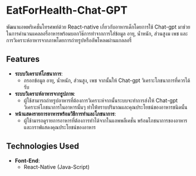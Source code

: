 # EatForHealth-Chat-GPT

พัฒนาแอพพริเคชั่นโทรศพท์ด้วย React-native เกี่ยวกับอาหารเด็กโดยการใช้ Chat-gpt มาช่วยในการคำนวนแคลลอรี่อาหารพร้อมบอกวิธ๊การทำจากการใส่ข้อมูล อายุ, น้ำหนัก, ส่วนสูงม เพช และการวิเคราะห์อาหารจากภาพโดยการถ่ายรูปหรืออัพโหลดผ่านแกลลอรี่ 
## Features

- **ระบบวิเคราะห์โภชนาการ**: 
  - กรอกข้อมูล อายุ, น้ำหนัก, ส่วนสูง, เพช จากนั้นให้ Chat-gpt วิเคราะโภชนาการที่ควรได้รับ
- **ระบบวิเคราะห์อาหารจากรูปภาพ**:
  - ผู้ใช้สามารถถ่ายรูปอาหารที่ต้องการวิเคราะห์จากนั้นระบบจะทำการส่งให้ Chat-gpt วิเคราะห์โภชนาการในอาหารนั้นๆ ทำให่้ทราบปริมาณและคุณประโยชน์ของอาหารชนิดนั้น
- **หน้าแสดงรายการอาหารพร้อมวิธีการทำและโภชนาการ**:
  - ผู้ใช้ามารถดูรายการอาหารที่ต้องการทำได้จากในแอพพลืเคชั่น พร้อมโภชนาการของอาหารและกราฟแสดงคุณประโยชน์ของอาหาร

## Technologies Used

- **Font-End**: 
  - React-Native (Java-Script)
  
